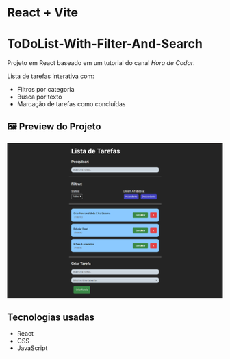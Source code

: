 # React + Vite

# ToDoList-With-Filter-And-Search

Projeto em React baseado em um tutorial do canal *Hora de Codar*.

Lista de tarefas interativa com:
- Filtros por categoria
- Busca por texto
- Marcação de tarefas como concluídas

## 🖼️ Preview do Projeto

![Preview do projeto](public\Screenshot.png)

## Tecnologias usadas
- React
- CSS
- JavaScript

